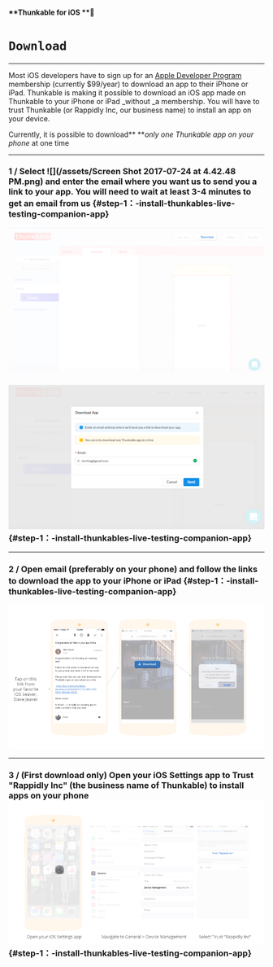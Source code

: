 #### **Thunkable for iOS **

# `Download`

---

Most iOS developers have to sign up for an [Apple Developer Program](https://developer.apple.com/programs/) membership \(currently $99/year\) to download an app to their iPhone or iPad.  Thunkable is making it possible to download an iOS app made on Thunkable to your iPhone or iPad \_without \_a membership. You will have to trust Thunkable \(or Rappidly Inc, our business name\) to install an app on your device.

Currently, it is possible to download** **_only one Thunkable app on your phone_ at one time

---

### 1 / Select ![](/assets/Screen Shot 2017-07-24 at 4.42.48 PM.png) and enter the email where you want us to send you a link to your app. You will need to wait at least 3-4 minutes to get an email from us {#step-1：-install-thunkables-live-testing-companion-app}

![](/assets/download-ios-fig-1.png)

### ![](/assets/download-ios-fig-2.png) {#step-1：-install-thunkables-live-testing-companion-app}

---

### 2 / Open email \(preferably on your phone\) and follow the links to download the app to your iPhone or iPad {#step-1：-install-thunkables-live-testing-companion-app}

![](/assets/dowloand-ios-fig-3.png)

---

### 3 / \(First download only\) Open your iOS Settings app to Trust "Rappidly Inc" \(the business name of Thunkable\) to install apps on your phone![](/assets/download-ios-fig-4.png) {#step-1：-install-thunkables-live-testing-companion-app}



